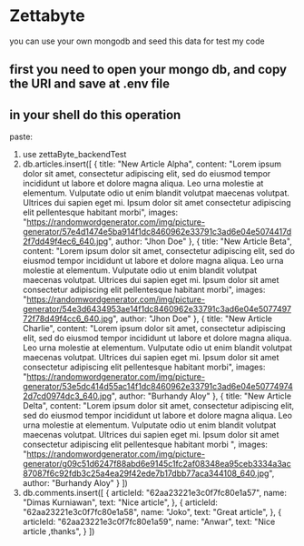 # Zettabyte

you can use your own mongodb and seed this data for test my code

## first you need to open your mongo db, and copy the URI and save at .env file

## in your shell do this operation
paste:

1. use zettaByte_backendTest
2. db.articles.insert([
    {
        title: "New Article Alpha",
        content: "Lorem ipsum dolor sit amet, consectetur adipiscing elit, sed do eiusmod tempor incididunt ut labore et dolore magna aliqua. Leo urna molestie at elementum. Vulputate odio ut enim blandit volutpat maecenas volutpat. Ultrices dui sapien eget mi. Ipsum dolor sit amet consectetur adipiscing elit pellentesque habitant morbi",
        images: "https://randomwordgenerator.com/img/picture-generator/57e4d1474e5ba914f1dc8460962e33791c3ad6e04e5074417d2f7dd49f4ec6_640.jpg",
        author: "Jhon Doe"
    },
    {
        title: "New Article Beta",
        content: "Lorem ipsum dolor sit amet, consectetur adipiscing elit, sed do eiusmod tempor incididunt ut labore et dolore magna aliqua. Leo urna molestie at elementum. Vulputate odio ut enim blandit volutpat maecenas volutpat. Ultrices dui sapien eget mi. Ipsum dolor sit amet consectetur adipiscing elit pellentesque habitant morbi",
        images: "https://randomwordgenerator.com/img/picture-generator/54e3d6434953ae14f1dc8460962e33791c3ad6e04e507749772f78d49f4cc6_640.jpg",
        author: "Jhon Doe"
    },
    {
        title: "New Article Charlie",
        content: "Lorem ipsum dolor sit amet, consectetur adipiscing elit, sed do eiusmod tempor incididunt ut labore et dolore magna aliqua. Leo urna molestie at elementum. Vulputate odio ut enim blandit volutpat maecenas volutpat. Ultrices dui sapien eget mi. Ipsum dolor sit amet consectetur adipiscing elit pellentesque habitant morbi",
        images: "https://randomwordgenerator.com/img/picture-generator/53e5dc414d55ac14f1dc8460962e33791c3ad6e04e507749742d7cd0974dc3_640.jpg",
        author: "Burhandy Aloy"
    },
    {
        title: "New Article Delta",
        content: "Lorem ipsum dolor sit amet, consectetur adipiscing elit, sed do eiusmod tempor incididunt ut labore et dolore magna aliqua. Leo urna molestie at elementum. Vulputate odio ut enim blandit volutpat maecenas volutpat. Ultrices dui sapien eget mi. Ipsum dolor sit amet consectetur adipiscing elit pellentesque habitant morbi ",
        images: "https://randomwordgenerator.com/img/picture-generator/g09c51d6247f88abd6e9145c1fc2af08348ea95ceb3334a3ac87087f6c92fdb3c25a4ea29f42ede7b17dbb77aca344108_640.jpg",
        author: "Burhandy Aloy"
    }
])
3. db.comments.insert([
    {
        articleId: "62aa23221e3c0f7fc80e1a57",
        name: "Dimas Kurniawan",
        text: "Nice article",
    },
    {
        articleId: "62aa23221e3c0f7fc80e1a58",
        name: "Joko",
        text: "Great article",
    },
    {
        articleId: "62aa23221e3c0f7fc80e1a59",
        name: "Anwar",
        text: "Nice article ,thanks",
    }
])
